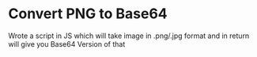 # Convert PNG to Base64

Wrote a script in JS which will take image in .png/.jpg format and in return will give you Base64 Version of that

